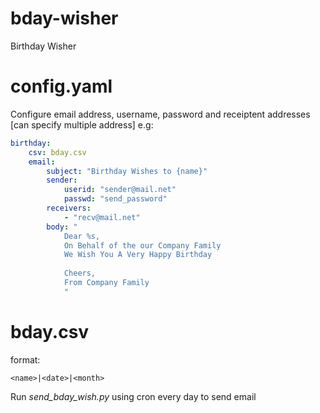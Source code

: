 # bday-wisher
Birthday Wisher

# config.yaml
Configure email address, username, password and receiptent addresses [can specify multiple address]
e.g:
```yaml
birthday:
    csv: bday.csv
    email:
        subject: "Birthday Wishes to {name}"
        sender:
            userid: "sender@mail.net"
            passwd: "send_password"
        receivers:
            - "recv@mail.net"
        body: "
            Dear %s,
            On Behalf of the our Company Family
            We Wish You A Very Happy Birthday
            
            Cheers,
            From Company Family 
            "
```

# bday.csv
format:
```csv
<name>|<date>|<month>
```
  
Run  _send_bday_wish.py_ using cron every day to send email
